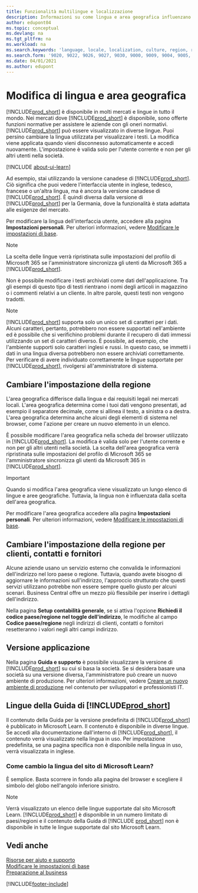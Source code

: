 ```yaml
---
title: Funzionalità multilingue e localizzazione
description: Informazioni su come lingua e area geografica influenzano l'esperienza utente in Business Central. Modifica la lingua dell'interfaccia utente in Impostazioni personali.
author: edupont04
ms.topic: conceptual
ms.devlang: na
ms.tgt_pltfrm: na
ms.workload: na
ms.search.keywords: 'language, locale, localization, culture, region, regional settings'
ms.search.form: '9020, 9022, 9026, 9027, 9030, 9000, 9009, 9004, 9005, 9024, 9006, 9007, 9010, 9016, 9017'
ms.date: 04/01/2021
ms.author: edupont
---
```

# Modifica di lingua e area geografica

[!INCLUDE[prod_short](includes/prod_short.md)] è disponibile in molti mercati e lingue in tutto il mondo. Nei mercati dove [!INCLUDE[prod_short](includes/prod_short.md)] è disponibile, sono offerte funzioni normative per assistere le aziende con gli oneri normativi. [!INCLUDE[prod_short](includes/prod_short.md)] può essere visualizzato in diverse lingue. Puoi persino cambiare la lingua utilizzata per visualizzare i testi. La modifica viene applicata quando vieni disconnesso automaticamente e accedi nuovamente. L'impostazione è valida solo per l'utente corrente e non per gli altri utenti nella società.  

[!INCLUDE [about-ui-learn](includes/about-ui-learn.md)]

Ad esempio, stai utilizzando la versione canadese di [!INCLUDE[prod_short](includes/prod_short.md)]. Ciò significa che puoi vedere l'interfaccia utente in inglese, tedesco, francese o un'altra lingua, ma è ancora la versione canadese di [!INCLUDE[prod_short](includes/prod_short.md)]. È quindi diversa dalla versione di [!INCLUDE[prod_short](includes/prod_short.md)] per la Germania, dove la funzionalità è stata adattata alle esigenze del mercato.  

Per modificare la lingua dell'interfaccia utente, accedere alla pagina **Impostazioni personali**. Per ulteriori informazioni, vedere [Modificare le impostazioni di base](ui-change-basic-settings.md#language). 

> [!NOTE]  
> La scelta delle lingue verrà ripristinata sulle impostazioni del profilo di Microsoft 365 se l'amministratore sincronizza gli utenti da Microsoft 365 a [!INCLUDE[prod_short](includes/prod_short.md)].

Non è possibile modificare i testi archiviati come dati dell'applicazione. Tra gli esempi di questo tipo di testi rientrano i nomi degli articoli in magazzino o i commenti relativi a un cliente. In altre parole, questi testi non vengono tradotti.  

> [!NOTE]  
> [!INCLUDE[prod_short](includes/prod_short.md)] supporta solo un unico set di caratteri per i dati. Alcuni caratteri, pertanto, potrebbero non essere supportati nell'ambiente ed è possibile che si verifichino problemi durante il recupero di dati immessi utilizzando un set di caratteri diverso. È possibile, ad esempio, che l'ambiente supporti solo caratteri inglesi e russi. In questo caso, se immetti i dati in una lingua diversa potrebbero non essere archiviati correttamente. Per verificare di avere individuato correttamente le lingue supportate per [!INCLUDE[prod_short](includes/prod_short.md)], rivolgersi all'amministratore di sistema.  

## Cambiare l'impostazione della regione

L'area geografica differisce dalla lingua e dai requisiti legali nei mercati locali. L'area geografica determina come i tuoi dati vengono presentati, ad esempio il separatore decimale, come si allinea il testo, a sinistra o a destra. L'area geografica determina anche alcuni degli elementi di sistema nel browser, come l'azione per creare un nuovo elemento in un elenco.  

È possibile modificare l'area geografica nella scheda del browser utilizzato in [!INCLUDE[prod_short](includes/prod_short.md)]. La modifica è valida solo per l'utente corrente e non per gli altri utenti nella società.  La scelta dell'area geografica verrà ripristinata sulle impostazioni del profilo di Microsoft 365 se l'amministratore sincronizza gli utenti da Microsoft 365 in [!INCLUDE[prod_short](includes/prod_short.md)].

> [!IMPORTANT]  
> Quando si modifica l'area geografica viene visualizzato un lungo elenco di lingue e aree geografiche. Tuttavia, la lingua non è influenzata dalla scelta dell'area geografica.  

Per modificare l'area geografica accedere alla pagina **Impostazioni personali**. Per ulteriori informazioni, vedere [Modificare le impostazioni di base](ui-change-basic-settings.md).  

## Cambiare l'impostazione della regione per clienti, contatti e fornitori

Alcune aziende usano un servizio esterno che convalida le informazioni dell'indirizzo nel loro paese o regione. Tuttavia, quando avete bisogno di aggiornare le informazioni sull'indirizzo, l'approccio strutturato che questi servizi utilizzano potrebbe non essere sempre quello giusto per alcuni scenari. Business Central offre un mezzo più flessibile per inserire i dettagli dell'indirizzo.

Nella pagina **Setup contabilità generale**, se si attiva l'opzione **Richiedi il codice paese/regione nel toggle dell'indirizzo**, le modifiche al campo **Codice paese/regione** negli indirizzi di clienti, contatti o fornitori resetteranno i valori negli altri campi indirizzo.

## Versione applicazione

Nella pagina **Guida e supporto** è possibile visualizzare la versione di [!INCLUDE[prod_short](includes/prod_short.md)] su cui si basa la società. Se si desidera basare una società su una versione diversa, l'amministratore può creare un nuovo ambiente di produzione. Per ulteriori informazioni, vedere [Creare un nuovo ambiente di produzione](/dynamics365/business-central/dev-itpro/administration/tenant-admin-center-environments#create-a-new-production-environment) nel contenuto per sviluppatori e professionisti IT.  

## Lingue della Guida di [!INCLUDE[prod_short](includes/prod_short.md)]

Il contenuto della Guida per la versione predefinita di [!INCLUDE[prod_short](includes/prod_short.md)] è pubblicato in Microsoft Learn. Il contenuto è disponibile in diverse lingue. Se accedi alla documentazione dall'interno di [!INCLUDE[prod_short](includes/prod_short.md)], il contenuto verrà visualizzato nella lingua in uso. Per impostazione predefinita, se una pagina specifica non è disponibile nella lingua in uso, verrà visualizzata in inglese.

### Come cambio la lingua del sito di Microsoft Learn?

È semplice. Basta scorrere in fondo alla pagina del browser e scegliere il simbolo del globo nell'angolo inferiore sinistro.

> [!NOTE]  
> Verrà visualizzato un elenco delle lingue supportate dal sito Microsoft Learn. [!INCLUDE[prod_short](includes/prod_short.md)] è disponibile in un numero limitato di paesi/regioni e il contenuto della Guida di [!INCLUDE [prod_short](includes/prod_short.md)] non è disponibile in tutte le lingue supportate dal sito Microsoft Learn.

## Vedi anche

[Risorse per aiuto e supporto](product-help-and-support.md)  
[Modificare le impostazioni di base](ui-change-basic-settings.md)  
[Preparazione al business](ui-get-ready-business.md)  


[!INCLUDE[footer-include](includes/footer-banner.md)]